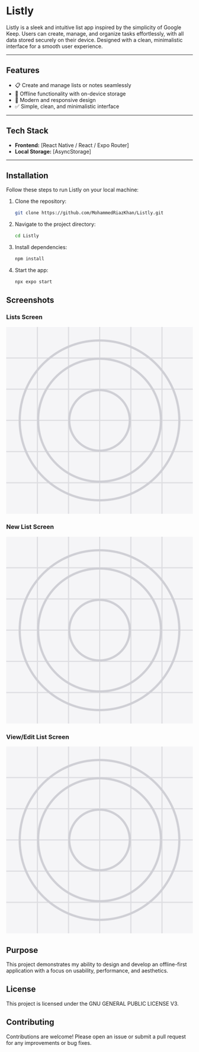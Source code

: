 # Listly

Listly is a sleek and intuitive list app inspired by the simplicity of Google Keep. Users can create, manage, and organize tasks effortlessly, with all data stored securely on their device. Designed with a clean, minimalistic interface for a smooth user experience.

---

## Features

- 📋 Create and manage lists or notes seamlessly
- 💾 Offline functionality with on-device storage
- 🎨 Modern and responsive design
- ✅ Simple, clean, and minimalistic interface

---

## Tech Stack

- **Frontend:** [React Native / React / Expo Router]
- **Local Storage:** [AsyncStorage]

---

## Installation

Follow these steps to run Listly on your local machine:

1. Clone the repository:

   ```bash
   git clone https://github.com/MohammedRiazKhan/Listly.git
   ```

2. Navigate to the project directory:

   ```bash
   cd Listly
   ```

3. Install dependencies:

   ```bash
   npm install
   ```

4. Start the app:
   ```bash
   npx expo start
   ```

## Screenshots

### Lists Screen

![Lists](assets/screenshots/lists.png)

### New List Screen

![Create List](assets/screenshots/create-list.png)

### View/Edit List Screen

![Edit List](assets/screenshots/view-list.png)

## Purpose

This project demonstrates my ability to design and develop an offline-first application with a focus on usability, performance, and aesthetics.

## License

This project is licensed under the GNU GENERAL PUBLIC LICENSE V3.

## Contributing

Contributions are welcome! Please open an issue or submit a pull request for any improvements or bug fixes.
